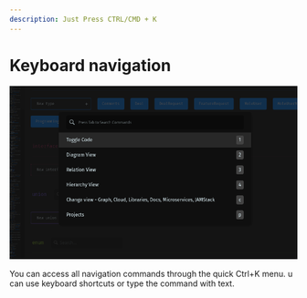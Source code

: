 ```yaml
---
description: Just Press CTRL/CMD + K
---
```


# Keyboard navigation

![Cmd+K menu](<../../.gitbook/assets/image (2) (1) (2).png>)

You can access all navigation commands through the quick Ctrl+K menu. u can use keyboard shortcuts or type the command with text.
